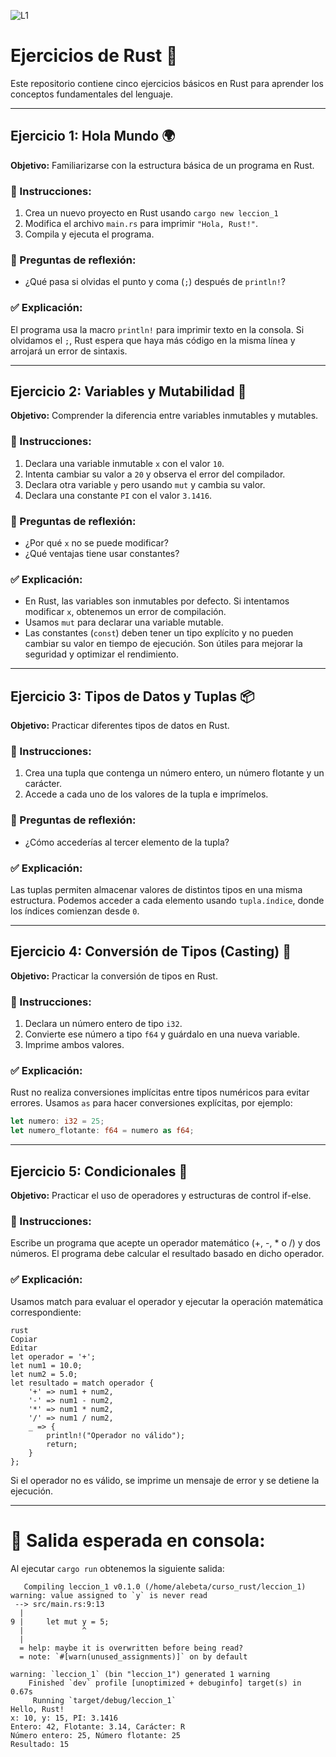 ![L1](https://github.com/user-attachments/assets/e2b250b8-bf36-43d7-8797-f057eb055e86)


# Ejercicios de Rust 🦀

Este repositorio contiene cinco ejercicios básicos en Rust para aprender los conceptos fundamentales del lenguaje.

---

## Ejercicio 1: Hola Mundo 🌍

**Objetivo:** Familiarizarse con la estructura básica de un programa en Rust.

### 📌 Instrucciones:

1. Crea un nuevo proyecto en Rust usando `cargo new leccion_1`
2. Modifica el archivo `main.rs` para imprimir `"Hola, Rust!"`.
3. Compila y ejecuta el programa.

### 🔹 Preguntas de reflexión:

- ¿Qué pasa si olvidas el punto y coma (`;`) después de `println!`?

### ✅ Explicación:

El programa usa la macro `println!` para imprimir texto en la consola. Si olvidamos el `;`, Rust espera que haya más código en la misma línea y arrojará un error de sintaxis.

---

## Ejercicio 2: Variables y Mutabilidad 🔀

**Objetivo:** Comprender la diferencia entre variables inmutables y mutables.

### 📌 Instrucciones:

1. Declara una variable inmutable `x` con el valor `10`.
2. Intenta cambiar su valor a `20` y observa el error del compilador.
3. Declara otra variable `y` pero usando `mut` y cambia su valor.
4. Declara una constante `PI` con el valor `3.1416`.

### 🔹 Preguntas de reflexión:

- ¿Por qué `x` no se puede modificar?
- ¿Qué ventajas tiene usar constantes?

### ✅ Explicación:

- En Rust, las variables son inmutables por defecto. Si intentamos modificar `x`, obtenemos un error de compilación.
- Usamos `mut` para declarar una variable mutable.
- Las constantes (`const`) deben tener un tipo explícito y no pueden cambiar su valor en tiempo de ejecución. Son útiles para mejorar la seguridad y optimizar el rendimiento.

---

## Ejercicio 3: Tipos de Datos y Tuplas 📦

**Objetivo:** Practicar diferentes tipos de datos en Rust.

### 📌 Instrucciones:

1. Crea una tupla que contenga un número entero, un número flotante y un carácter.
2. Accede a cada uno de los valores de la tupla e imprímelos.

### 🔹 Preguntas de reflexión:

- ¿Cómo accederías al tercer elemento de la tupla?

### ✅ Explicación:

Las tuplas permiten almacenar valores de distintos tipos en una misma estructura. Podemos acceder a cada elemento usando `tupla.índice`, donde los índices comienzan desde `0`.

---

## Ejercicio 4: Conversión de Tipos (Casting) 🔄

**Objetivo:** Practicar la conversión de tipos en Rust.

### 📌 Instrucciones:

1. Declara un número entero de tipo `i32`.
2. Convierte ese número a tipo `f64` y guárdalo en una nueva variable.
3. Imprime ambos valores.

### ✅ Explicación:

Rust no realiza conversiones implícitas entre tipos numéricos para evitar errores. Usamos `as` para hacer conversiones explícitas, por ejemplo:

```rust
let numero: i32 = 25;
let numero_flotante: f64 = numero as f64;
```
---

## Ejercicio 5: Condicionales 🧮

**Objetivo:** Practicar el uso de operadores y estructuras de control if-else.

### 📌 Instrucciones:

Escribe un programa que acepte un operador matemático (+, -, * o /) y dos números.
El programa debe calcular el resultado basado en dicho operador.

### ✅ Explicación:

Usamos match para evaluar el operador y ejecutar la operación matemática correspondiente:

```
rust
Copiar
Editar
let operador = '+';
let num1 = 10.0;
let num2 = 5.0;
let resultado = match operador {
    '+' => num1 + num2,
    '-' => num1 - num2,
    '*' => num1 * num2,
    '/' => num1 / num2,
    _ => {
        println!("Operador no válido");
        return;
    }
};
```
Si el operador no es válido, se imprime un mensaje de error y se detiene la ejecución.

---
# 🚀 Salida esperada en consola:

Al ejecutar `cargo run` obtenemos la siguiente salida:

```
   Compiling leccion_1 v0.1.0 (/home/alebeta/curso_rust/leccion_1)
warning: value assigned to `y` is never read
 --> src/main.rs:9:13
  |
9 |     let mut y = 5;
  |             ^
  |
  = help: maybe it is overwritten before being read?
  = note: `#[warn(unused_assignments)]` on by default

warning: `leccion_1` (bin "leccion_1") generated 1 warning
    Finished `dev` profile [unoptimized + debuginfo] target(s) in 0.67s
     Running `target/debug/leccion_1`
Hello, Rust!
x: 10, y: 15, PI: 3.1416
Entero: 42, Flotante: 3.14, Carácter: R
Número entero: 25, Número flotante: 25
Resultado: 15

```
